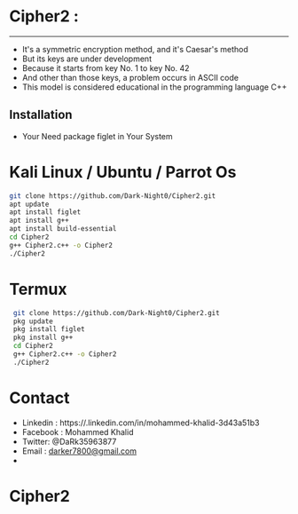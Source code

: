 # Cipher2 :
------------

* It's a symmetric encryption method, and it's Caesar's method
* But its keys are under development
* Because it starts from key No. 1 to key No. 42
* And other than those keys, a problem occurs in ASCII code 
* This model is considered educational in the programming language C++

## Installation
* Your Need package figlet in Your System

# Kali Linux / Ubuntu / Parrot Os
 ```bash
 git clone https://github.com/Dark-Night0/Cipher2.git
 apt update
 apt install figlet
 apt install g++
 apt install build-essential
 cd Cipher2
 g++ Cipher2.c++ -o Cipher2
 ./Cipher2
 ```

# Termux
```bash
 git clone https://github.com/Dark-Night0/Cipher2.git
 pkg update 
 pkg install figlet
 pkg install g++
 cd Cipher2
 g++ Cipher2.c++ -o Cipher2
 ./Cipher2
```

Contact
=

- Linkedin : https://.linkedin.com/in/mohammed-khalid-3d43a51b3
- Facebook : Mohammed Khalid 
- Twitter: @DaRk35963877
- Email : darker7800@gmail.com
- 
# Cipher2
